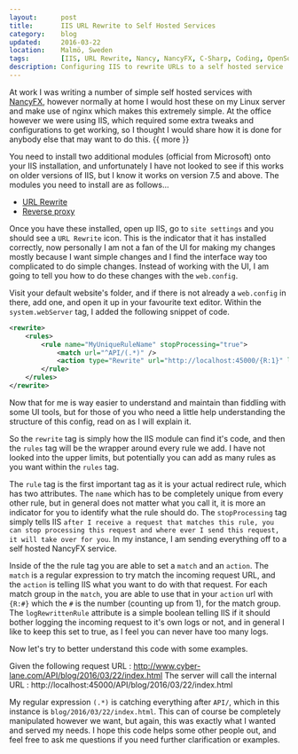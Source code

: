 ```yaml
---
layout:      post
title:       IIS URL Rewrite to Self Hosted Services
category:    blog
updated:     2016-03-22
location:    Malmö, Sweden
tags:        [IIS, URL Rewrite, Nancy, NancyFX, C-Sharp, Coding, OpenSource]
description: Configuring IIS to rewrite URLs to a self hosted service
---
```


At work I was writing a number of simple self hosted services with [NancyFX](http://www.nancyfx.org/), however normally at home I would host these on my Linux server and make use of nginx which makes this extremely simple. At the office however we were using IIS, which required some extra tweaks and configurations to get working, so I thought I would share how it is done for anybody else that may want to do this. {{ more }}

You need to install two additional modules (official from Microsoft) onto your IIS installation, and unfortunately I have not looked to see if this works on older versions of IIS, but I know it works on version 7.5 and above. The modules you need to install are as follows...

 * [URL Rewrite](http://www.iis.net/download/URLRewrite)
 * [Reverse proxy](http://www.iis.net/download/ApplicationRequestRouting)

Once you have these installed, open up IIS, go to `site settings` and you should see a `URL Rewrite` icon. This is the indicator that it has installed correctly, now personally I am not a fan of the UI for making my changes mostly because I want simple changes and I find the interface way too complicated to do simple changes. Instead of working with the UI, I am going to tell you how to do these changes with the `web.config`.

Visit your default website's folder, and if there is not already a `web.config` in there, add one, and open it up in your favourite text editor. Within the `system.webServer` tag, I added the following snippet of code.

```xml
<rewrite>
    <rules>
        <rule name="MyUniqueRuleName" stopProcessing="true">
            <match url="^API/(.*)" />
            <action type="Rewrite" url="http://localhost:45000/{R:1}" logRewrittenRule="true" />
        </rule>
    </rules>
</rewrite>
```

Now that for me is way easier to understand and maintain than fiddling with some UI tools, but for those of you who need a little help understanding the structure of this config, read on as I will explain it.

So the `rewrite` tag is simply how the IIS module can find it's code, and then the `rules` tag will be the wrapper around every rule we add. I have not looked into the upper limits, but potentially you can add as many rules as you want within the `rules` tag.

The `rule` tag is the first important tag as it is your actual redirect rule, which has two attributes. The `name` which has to be completely unique from every other rule, but in general does not matter what you call it, it is more an indicator for you to identify what the rule should do. The `stopProcessing` tag simply tells IIS `after I receive a request that matches this rule, you can stop processing this request and where ever I send this request, it will take over for you`. In my instance, I am sending everything off to a self hosted NancyFX service.

Inside of the the rule tag you are able to set a `match` and an `action`. The `match` is a regular expression to try match the incoming request URL, and the `action` is telling IIS what you want to do with that request. For each match group in the `match`, you are able to use that in your `action` url with `{R:#}` which the `#` is the number (counting up from 1), for the match group. The `logRewrittenRule` attribute is a simple boolean telling IIS if it should bother logging the incoming request to it's own logs or not, and in general I like to keep this set to true, as I feel you can never have too many logs.

Now let's try to better understand this code with some examples.

Given the following request URL : http://www.cyber-lane.com/API/blog/2016/03/22/index.html
The server will call the internal URL : http://localhost:45000/API/blog/2016/03/22/index.html

My regular expression `(.*)` is catching everything after `API/`, which in this instance is `blog/2016/03/22/index.html`. This can of course be completely manipulated however we want, but again, this was exactly what I wanted and served my needs. I hope this code helps some other people out, and feel free to ask me questions if you need further clarification or examples.